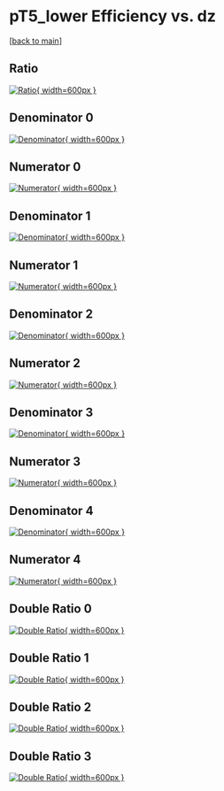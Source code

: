 # pT5_lower Efficiency vs. dz

[[back to main](./)]



## Ratio

[![Ratio](../mtv/var/pT5_lower_vtr_11_0_eff_dz.png){ width=600px }](../mtv/var/pT5_lower_vtr_11_0_eff_dz.pdf)

## Denominator 0

[![Denominator](../mtv/den/pT5_lower_vtr_11_0_eff_dz_den0.png){ width=600px }](../mtv/den/pT5_lower_vtr_11_0_eff_dz_den0.pdf)

## Numerator 0

[![Numerator](../mtv/num/pT5_lower_vtr_11_0_eff_dz_num0.png){ width=600px }](../mtv/num/pT5_lower_vtr_11_0_eff_dz_num0.pdf)

## Denominator 1

[![Denominator](../mtv/den/pT5_lower_vtr_11_0_eff_dz_den1.png){ width=600px }](../mtv/den/pT5_lower_vtr_11_0_eff_dz_den1.pdf)

## Numerator 1

[![Numerator](../mtv/num/pT5_lower_vtr_11_0_eff_dz_num1.png){ width=600px }](../mtv/num/pT5_lower_vtr_11_0_eff_dz_num1.pdf)

## Denominator 2

[![Denominator](../mtv/den/pT5_lower_vtr_11_0_eff_dz_den2.png){ width=600px }](../mtv/den/pT5_lower_vtr_11_0_eff_dz_den2.pdf)

## Numerator 2

[![Numerator](../mtv/num/pT5_lower_vtr_11_0_eff_dz_num2.png){ width=600px }](../mtv/num/pT5_lower_vtr_11_0_eff_dz_num2.pdf)

## Denominator 3

[![Denominator](../mtv/den/pT5_lower_vtr_11_0_eff_dz_den3.png){ width=600px }](../mtv/den/pT5_lower_vtr_11_0_eff_dz_den3.pdf)

## Numerator 3

[![Numerator](../mtv/num/pT5_lower_vtr_11_0_eff_dz_num3.png){ width=600px }](../mtv/num/pT5_lower_vtr_11_0_eff_dz_num3.pdf)

## Denominator 4

[![Denominator](../mtv/den/pT5_lower_vtr_11_0_eff_dz_den4.png){ width=600px }](../mtv/den/pT5_lower_vtr_11_0_eff_dz_den4.pdf)

## Numerator 4

[![Numerator](../mtv/num/pT5_lower_vtr_11_0_eff_dz_num4.png){ width=600px }](../mtv/num/pT5_lower_vtr_11_0_eff_dz_num4.pdf)

## Double Ratio 0

[![Double Ratio](../mtv/ratio/pT5_lower_vtr_11_0_eff_dz_ratio0.png){ width=600px }](../mtv/ratio/pT5_lower_vtr_11_0_eff_dz_ratio0.pdf)

## Double Ratio 1

[![Double Ratio](../mtv/ratio/pT5_lower_vtr_11_0_eff_dz_ratio1.png){ width=600px }](../mtv/ratio/pT5_lower_vtr_11_0_eff_dz_ratio1.pdf)

## Double Ratio 2

[![Double Ratio](../mtv/ratio/pT5_lower_vtr_11_0_eff_dz_ratio2.png){ width=600px }](../mtv/ratio/pT5_lower_vtr_11_0_eff_dz_ratio2.pdf)

## Double Ratio 3

[![Double Ratio](../mtv/ratio/pT5_lower_vtr_11_0_eff_dz_ratio3.png){ width=600px }](../mtv/ratio/pT5_lower_vtr_11_0_eff_dz_ratio3.pdf)

